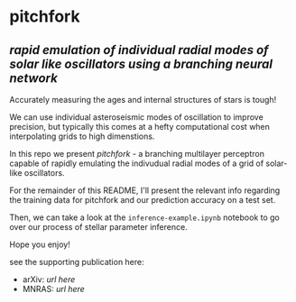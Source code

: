 # pitchfork
*rapid emulation of individual radial modes of solar like oscillators using a branching neural network*
---
Accurately measuring the ages and internal structures of stars is tough!

We can use individual asteroseismic modes of oscillation to improve precision, but typically this comes at a hefty computational cost when interpolating grids to high dimenstions.

In this repo we present *pitchfork* - a branching multilayer perceptron capable of rapidly emulating the indivudual radial modes of a grid of solar-like oscillators.

For the remainder of this README, I'll present the relevant info regarding the training data for pitchfork and our prediction accuracy on a test set.

Then, we can take a look at the `inference-example.ipynb` notebook to go over our process of stellar parameter inference.

Hope you enjoy!

see the supporting publication here:
- arXiv: *url here*
- MNRAS: *url here*

